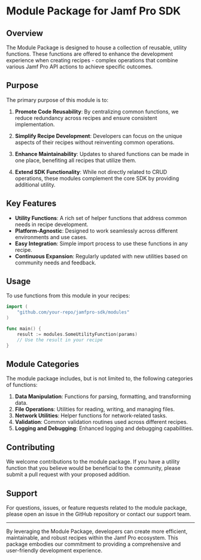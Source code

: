 # Module Package for Jamf Pro SDK

## Overview

The Module Package is designed to house a collection of reusable, utility functions. These functions are offered to enhance the development experience when creating recipes - complex operations that combine various Jamf Pro API actions to achieve specific outcomes.

## Purpose

The primary purpose of this module is to:

1. **Promote Code Reusability**: By centralizing common functions, we reduce redundancy across recipes and ensure consistent implementation.

2. **Simplify Recipe Development**: Developers can focus on the unique aspects of their recipes without reinventing common operations.

3. **Enhance Maintainability**: Updates to shared functions can be made in one place, benefiting all recipes that utilize them.

4. **Extend SDK Functionality**: While not directly related to CRUD operations, these modules complement the core SDK by providing additional utility.

## Key Features

- **Utility Functions**: A rich set of helper functions that address common needs in recipe development.
- **Platform-Agnostic**: Designed to work seamlessly across different environments and use cases.
- **Easy Integration**: Simple import process to use these functions in any recipe.
- **Continuous Expansion**: Regularly updated with new utilities based on community needs and feedback.

## Usage

To use functions from this module in your recipes:

```go
import (
    "github.com/your-repo/jamfpro-sdk/modules"
)

func main() {
    result := modules.SomeUtilityFunction(params)
    // Use the result in your recipe
}
```

## Module Categories

The module package includes, but is not limited to, the following categories of functions:

1. **Data Manipulation**: Functions for parsing, formatting, and transforming data.
2. **File Operations**: Utilities for reading, writing, and managing files.
3. **Network Utilities**: Helper functions for network-related tasks.
4. **Validation**: Common validation routines used across different recipes.
5. **Logging and Debugging**: Enhanced logging and debugging capabilities.

## Contributing

We welcome contributions to the module package. If you have a utility function that you believe would be beneficial to the community, please submit a pull request with your proposed addition.

## Support

For questions, issues, or feature requests related to the module package, please open an issue in the GitHub repository or contact our support team.

---

By leveraging the Module Package, developers can create more efficient, maintainable, and robust recipes within the Jamf Pro ecosystem. This package embodies our commitment to providing a comprehensive and user-friendly development experience.